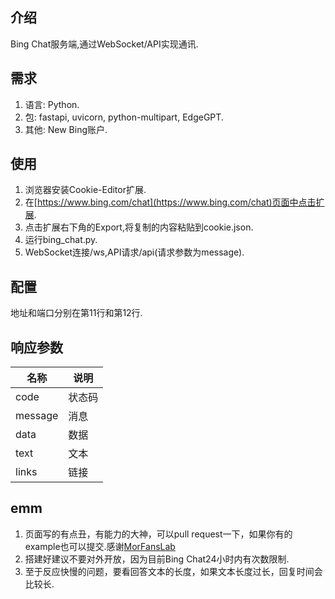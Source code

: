## 介绍
Bing Chat服务端,通过WebSocket/API实现通讯.
## 需求
1. 语言: Python.
2. 包: fastapi, uvicorn, python-multipart, EdgeGPT.
3. 其他: New Bing账户.
## 使用
1. 浏览器安装Cookie-Editor扩展.
2. 在[https://www.bing.com/chat](https://www.bing.com/chat)页面中点击扩展.
3. 点击扩展右下角的Export,将复制的内容粘贴到cookie.json.
4. 运行bing_chat.py.
5. WebSocket连接/ws,API请求/api(请求参数为message).
## 配置
地址和端口分别在第11行和第12行.
## 响应参数
名称|说明
---|---
code|状态码
message|消息
data|数据
text|文本
links|链接
## emm
1. 页面写的有点丑，有能力的大神，可以pull request一下，如果你有的example也可以提交.感谢[MorFansLab](https://github.com/MorFansLab/LiteWebChat_Frame)
3. 搭建好建议不要对外开放，因为目前Bing Chat24小时内有次数限制.
4. 至于反应快慢的问题，要看回答文本的长度，如果文本长度过长，回复时间会比较长.
